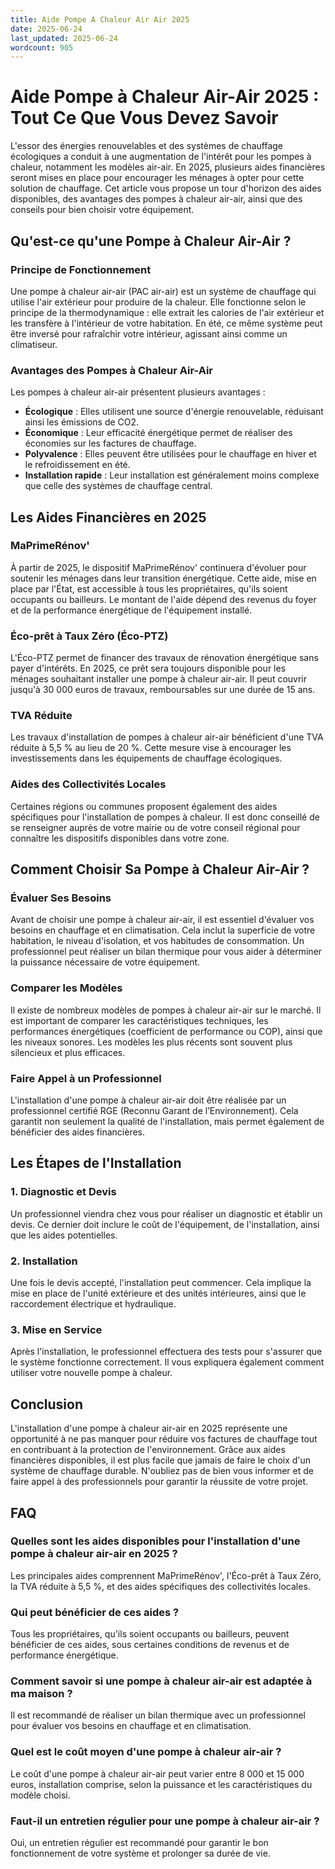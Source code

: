 ```yaml
---
title: Aide Pompe A Chaleur Air Air 2025
date: 2025-06-24
last_updated: 2025-06-24
wordcount: 905
---
```


# Aide Pompe à Chaleur Air-Air 2025 : Tout Ce Que Vous Devez Savoir

L'essor des énergies renouvelables et des systèmes de chauffage écologiques a conduit à une augmentation de l'intérêt pour les pompes à chaleur, notamment les modèles air-air. En 2025, plusieurs aides financières seront mises en place pour encourager les ménages à opter pour cette solution de chauffage. Cet article vous propose un tour d'horizon des aides disponibles, des avantages des pompes à chaleur air-air, ainsi que des conseils pour bien choisir votre équipement.

## Qu'est-ce qu'une Pompe à Chaleur Air-Air ?

### Principe de Fonctionnement

Une pompe à chaleur air-air (PAC air-air) est un système de chauffage qui utilise l'air extérieur pour produire de la chaleur. Elle fonctionne selon le principe de la thermodynamique : elle extrait les calories de l'air extérieur et les transfère à l'intérieur de votre habitation. En été, ce même système peut être inversé pour rafraîchir votre intérieur, agissant ainsi comme un climatiseur.

### Avantages des Pompes à Chaleur Air-Air

Les pompes à chaleur air-air présentent plusieurs avantages :

- **Écologique** : Elles utilisent une source d'énergie renouvelable, réduisant ainsi les émissions de CO2.
- **Économique** : Leur efficacité énergétique permet de réaliser des économies sur les factures de chauffage.
- **Polyvalence** : Elles peuvent être utilisées pour le chauffage en hiver et le refroidissement en été.
- **Installation rapide** : Leur installation est généralement moins complexe que celle des systèmes de chauffage central.

## Les Aides Financières en 2025

### MaPrimeRénov'

À partir de 2025, le dispositif MaPrimeRénov' continuera d'évoluer pour soutenir les ménages dans leur transition énergétique. Cette aide, mise en place par l'État, est accessible à tous les propriétaires, qu'ils soient occupants ou bailleurs. Le montant de l'aide dépend des revenus du foyer et de la performance énergétique de l'équipement installé.

### Éco-prêt à Taux Zéro (Éco-PTZ)

L'Éco-PTZ permet de financer des travaux de rénovation énergétique sans payer d'intérêts. En 2025, ce prêt sera toujours disponible pour les ménages souhaitant installer une pompe à chaleur air-air. Il peut couvrir jusqu'à 30 000 euros de travaux, remboursables sur une durée de 15 ans.

### TVA Réduite

Les travaux d'installation de pompes à chaleur air-air bénéficient d'une TVA réduite à 5,5 % au lieu de 20 %. Cette mesure vise à encourager les investissements dans les équipements de chauffage écologiques.

### Aides des Collectivités Locales

Certaines régions ou communes proposent également des aides spécifiques pour l'installation de pompes à chaleur. Il est donc conseillé de se renseigner auprès de votre mairie ou de votre conseil régional pour connaître les dispositifs disponibles dans votre zone.

## Comment Choisir Sa Pompe à Chaleur Air-Air ?

### Évaluer Ses Besoins

Avant de choisir une pompe à chaleur air-air, il est essentiel d'évaluer vos besoins en chauffage et en climatisation. Cela inclut la superficie de votre habitation, le niveau d'isolation, et vos habitudes de consommation. Un professionnel peut réaliser un bilan thermique pour vous aider à déterminer la puissance nécessaire de votre équipement.

### Comparer les Modèles

Il existe de nombreux modèles de pompes à chaleur air-air sur le marché. Il est important de comparer les caractéristiques techniques, les performances énergétiques (coefficient de performance ou COP), ainsi que les niveaux sonores. Les modèles les plus récents sont souvent plus silencieux et plus efficaces.

### Faire Appel à un Professionnel

L'installation d'une pompe à chaleur air-air doit être réalisée par un professionnel certifié RGE (Reconnu Garant de l’Environnement). Cela garantit non seulement la qualité de l'installation, mais permet également de bénéficier des aides financières.

## Les Étapes de l'Installation

### 1. Diagnostic et Devis

Un professionnel viendra chez vous pour réaliser un diagnostic et établir un devis. Ce dernier doit inclure le coût de l'équipement, de l'installation, ainsi que les aides potentielles.

### 2. Installation

Une fois le devis accepté, l'installation peut commencer. Cela implique la mise en place de l'unité extérieure et des unités intérieures, ainsi que le raccordement électrique et hydraulique.

### 3. Mise en Service

Après l'installation, le professionnel effectuera des tests pour s'assurer que le système fonctionne correctement. Il vous expliquera également comment utiliser votre nouvelle pompe à chaleur.

## Conclusion

L'installation d'une pompe à chaleur air-air en 2025 représente une opportunité à ne pas manquer pour réduire vos factures de chauffage tout en contribuant à la protection de l'environnement. Grâce aux aides financières disponibles, il est plus facile que jamais de faire le choix d'un système de chauffage durable. N'oubliez pas de bien vous informer et de faire appel à des professionnels pour garantir la réussite de votre projet.

## FAQ

### Quelles sont les aides disponibles pour l'installation d'une pompe à chaleur air-air en 2025 ?

Les principales aides comprennent MaPrimeRénov', l'Éco-prêt à Taux Zéro, la TVA réduite à 5,5 %, et des aides spécifiques des collectivités locales.

### Qui peut bénéficier de ces aides ?

Tous les propriétaires, qu'ils soient occupants ou bailleurs, peuvent bénéficier de ces aides, sous certaines conditions de revenus et de performance énergétique.

### Comment savoir si une pompe à chaleur air-air est adaptée à ma maison ?

Il est recommandé de réaliser un bilan thermique avec un professionnel pour évaluer vos besoins en chauffage et en climatisation.

### Quel est le coût moyen d'une pompe à chaleur air-air ?

Le coût d'une pompe à chaleur air-air peut varier entre 8 000 et 15 000 euros, installation comprise, selon la puissance et les caractéristiques du modèle choisi.

### Faut-il un entretien régulier pour une pompe à chaleur air-air ?

Oui, un entretien régulier est recommandé pour garantir le bon fonctionnement de votre système et prolonger sa durée de vie.
